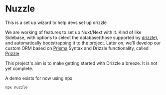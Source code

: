 # Nuzzle

This is a set up wizard to help devs set up drizzle

We are working of features to set up Nuxt/Next with it. Kind of like Sidebase, with options to select the database(those supported by [drizzle](https://github.com/drizzle-team/drizzle-orm)), and automatically bootstrapping it to the project. Later on, we'll develop our custom ORM based on [Prisma](https://github.com/prisma/prisma) Syntax and Drizzle functionality, called [Prizzle](https://github.com/kgarchie/Prizzle.git)

This project's aim is to make getting started with Drizzle a breeze. It is not yet complete.

A demo exists for now using npx
``` bash
npx nuzzle
```
